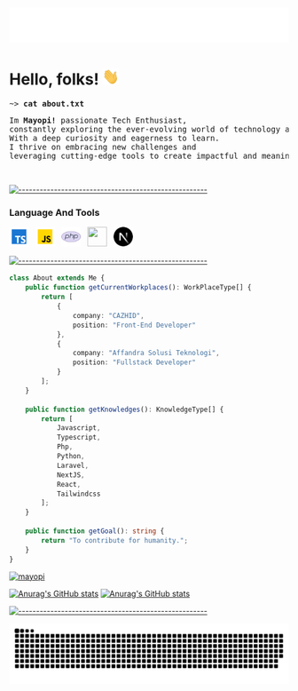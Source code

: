 <h1 align="center">
  <img src="https://raw.githubusercontent.com/mayopi/mayopi/master/name.svg" alt="Marton Lederer" />
</h1>

# Hello, folks! <img src="https://raw.githubusercontent.com/mayopi/mayopi/master/wave.gif" width="30px" height="30px" />

<pre>
~> <strong>cat about.txt</strong>
<p>Im <strong>Mayopi!</strong> passionate Tech Enthusiast,<br>constantly exploring the ever-evolving world of technology and seeking innovative solutions.<br>With a deep curiosity and eagerness to learn.<br>I thrive on embracing new challenges and<br>leveraging cutting-edge tools to create impactful and meaningful experiences.</p>
</pre>

[![-----------------------------------------------------](https://raw.githubusercontent.com/andreasbm/readme/master/assets/lines/aqua.png)](https://github.com/BaseMax?tab=repositories)

### Language And Tools

<div style="display: flex; gap: 12px;">
    <a href="https://en.wikipedia.org/wiki/TypeScript" target="__blank">
        <img style="width: 35px; height: 35px" src="https://raw.githubusercontent.com/Mayopi/Mayopi/main/assets/language/typescript.svg" />
    </a>
    <a href="https://en.wikipedia.org/wiki/JavaScript" target="__blank">
        <img style="width: 35px; height: 35px" src="https://raw.githubusercontent.com/Mayopi/Mayopi/main/assets/language/javascript.svg" />
    </a>
    <a href="https://en.wikipedia.org/wiki/PHP" target="__blank">
        <img style="width: 35px; height: 35px" src="https://raw.githubusercontent.com/Mayopi/Mayopi/main/assets/language/php.svg" />
    </a>
    <a href="https://laravel.com/" target="__blank">
        <img style="width: 35px; height: 35px" src="https://laravel.com/img/logomark.min.svg" />
    </a>
    <a href="https://nextjs.org/" target="__blank">
        <img style="width: 35px; height: 35px" src="https://raw.githubusercontent.com/Mayopi/Mayopi/main/assets/language/nextjs.svg" />
    </a>
</div>

[![-----------------------------------------------------](https://raw.githubusercontent.com/andreasbm/readme/master/assets/lines/aqua.png)](https://github.com/BaseMax?tab=repositories)

```typescript
class About extends Me {
    public function getCurrentWorkplaces(): WorkPlaceType[] {
        return [
            {
                company: "CAZHID",
                position: "Front-End Developer"
            },
            {
                company: "Affandra Solusi Teknologi",
                position: "Fullstack Developer"
            }
        ];
    }

    public function getKnowledges(): KnowledgeType[] {
        return [
            Javascript,
            Typescript,
            Php,
            Python,
            Laravel,
            NextJS,
            React,
            Tailwindcss
        ];
    }

    public function getGoal(): string {
        return "To contribute for humanity.";
    }
}
```

<a href="https://github.com/mayopi?tab=repositories"><img src="https://github-profile-trophy.vercel.app/?username=mayopi&column=8&margin-w=15&margin-h=15&no-frame=true&theme=onedark" alt="mayopi"></a>

[![Anurag's GitHub stats](https://github-readme-stats.vercel.app/api?username=mayopi&show_icons=true&theme=onedark&show=reviews,discussions_started,discussions_answered,prs_merged,prs_merged_percentage&card_width=1000#gh-dark-mode-only)](https://github.com/anuraghazra/github-readme-stats#gh-dark-mode-only)
[![Anurag's GitHub stats](https://github-readme-stats.vercel.app/api?username=mayopi&show_icons=true&theme=buefy&show=reviews,discussions_started,discussions_answered,prs_merged,prs_merged_percentage&card_width=1000#gh-light-mode-only)](https://github.com/anuraghazra/github-readme-stats#gh-light-mode-only)

[![-----------------------------------------------------](https://raw.githubusercontent.com/andreasbm/readme/master/assets/lines/aqua.png)](https://github.com/BaseMax?tab=repositories)

<div>
  <img alt="snake eating my contributions" src="https://raw.githubusercontent.com/mayopi/mayopi/output/github-contribution-grid-snake-dark.svg" />
  <br/><br/><br/>
</div>
